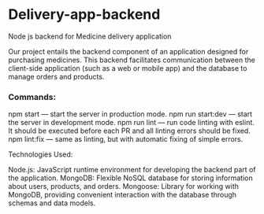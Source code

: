 # Delivery-app-backend

Node js backend for Medicine delivery application

Our project entails the backend component of an application designed for purchasing medicines. This backend facilitates communication between the client-side application (such as a web or mobile app) and the database to manage orders and products.

### Commands:

npm start — start the server in production mode.
npm run start:dev — start the server in development mode.
npm run lint — run code linting with eslint. It should be executed before each PR and all linting errors should be fixed.
npm lint:fix — same as linting, but with automatic fixing of simple errors.

Technologies Used:

Node.js: JavaScript runtime environment for developing the backend part of the application.
MongoDB: Flexible NoSQL database for storing information about users, products, and orders.
Mongoose: Library for working with MongoDB, providing convenient interaction with the database through schemas and data models.
